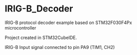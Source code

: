 # IRIG-B_Decoder
IRIG-B protocol decoder example based on STM32F030F4Px microcontroller

Project created in STM32CubeIDE.

IRIG-B Input signal connected to pin PA9 (TIM1, CH2)
